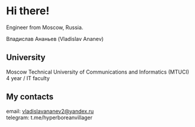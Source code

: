 # Hi there!
Engineer from Moscow, Russia.

Владислав Ананьев (Vladislav Ananev)

## University
  Moscow Technical University of Communications and Informatics (MTUCI)
  4 year / IT faculty
## My contacts

email: vladislavananev2@yandex.ru  
telegram: t.me/hyperboreanvillager
